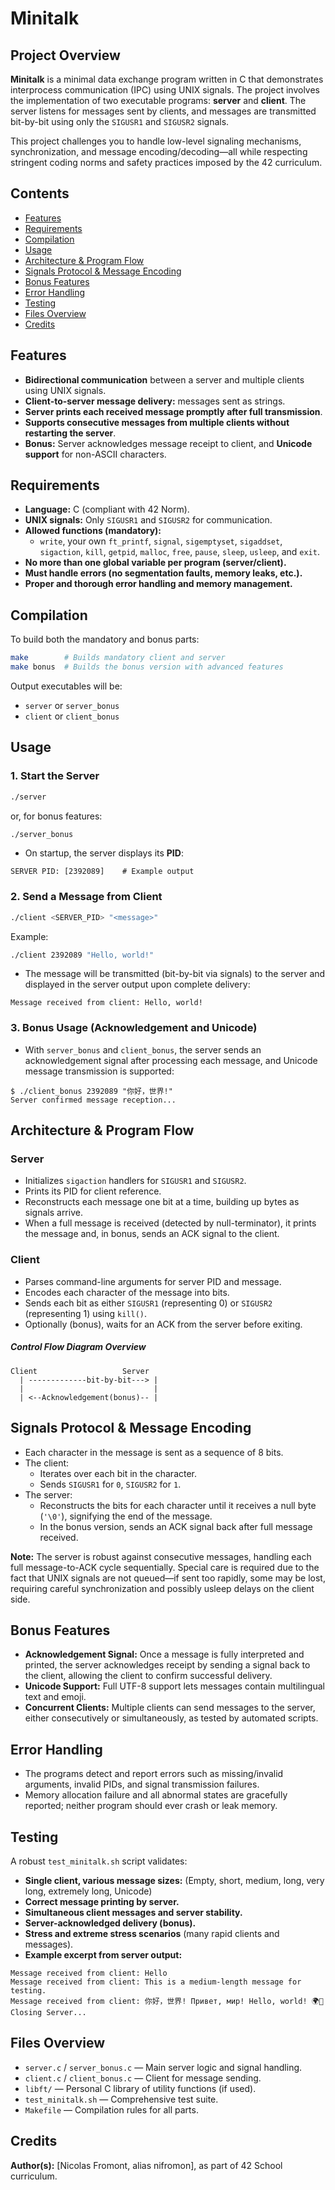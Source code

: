 # Minitalk

## Project Overview

**Minitalk** is a minimal data exchange program written in C that demonstrates interprocess communication (IPC) using UNIX signals. The project involves the implementation of two executable programs: **server** and **client**. The server listens for messages sent by clients, and messages are transmitted bit-by-bit using only the `SIGUSR1` and `SIGUSR2` signals.

This project challenges you to handle low-level signaling mechanisms, synchronization, and message encoding/decoding—all while respecting stringent coding norms and safety practices imposed by the 42 curriculum.

## Contents

- [Features](#features)
- [Requirements](#requirements)
- [Compilation](#compilation)
- [Usage](#usage)
- [Architecture \& Program Flow](#architecture--program-flow)
- [Signals Protocol \& Message Encoding](#signals-protocol--message-encoding)
- [Bonus Features](#bonus-features)
- [Error Handling](#error-handling)
- [Testing](#testing)
- [Files Overview](#files-overview)
- [Credits](#credits)


## Features

- **Bidirectional communication** between a server and multiple clients using UNIX signals.
- **Client-to-server message delivery:** messages sent as strings.
- **Server prints each received message promptly after full transmission**.
- **Supports consecutive messages from multiple clients without restarting the server**.
- **Bonus:** Server acknowledges message receipt to client, and **Unicode support** for non-ASCII characters.


## Requirements

- **Language:** C (compliant with 42 Norm).
- **UNIX signals:** Only `SIGUSR1` and `SIGUSR2` for communication.
- **Allowed functions (mandatory):**
    - `write`, your own `ft_printf`, `signal`, `sigemptyset`, `sigaddset`, `sigaction`, `kill`, `getpid`, `malloc`, `free`, `pause`, `sleep`, `usleep`, and `exit`.
- **No more than one global variable per program (server/client).**
- **Must handle errors (no segmentation faults, memory leaks, etc.).**
- **Proper and thorough error handling and memory management.**


## Compilation

To build both the mandatory and bonus parts:

```sh
make        # Builds mandatory client and server
make bonus  # Builds the bonus version with advanced features
```

Output executables will be:

- `server` or `server_bonus`
- `client` or `client_bonus`


## Usage

### 1. **Start the Server**

```sh
./server
```

or, for bonus features:

```sh
./server_bonus
```

- On startup, the server displays its **PID**:

```
SERVER PID: [2392089]    # Example output
```


### 2. **Send a Message from Client**

```sh
./client <SERVER_PID> "<message>"
```

Example:

```sh
./client 2392089 "Hello, world!"
```

- The message will be transmitted (bit-by-bit via signals) to the server and displayed in the server output upon complete delivery:

```
Message received from client: Hello, world!
```


### 3. **Bonus Usage (Acknowledgement and Unicode)**

- With `server_bonus` and `client_bonus`, the server sends an acknowledgement signal after processing each message, and Unicode message transmission is supported:

```
$ ./client_bonus 2392089 "你好，世界!"
Server confirmed message reception...
```


## Architecture \& Program Flow

### **Server**

- Initializes `sigaction` handlers for `SIGUSR1` and `SIGUSR2`.
- Prints its PID for client reference.
- Reconstructs each message one bit at a time, building up bytes as signals arrive.
- When a full message is received (detected by null-terminator), it prints the message and, in bonus, sends an ACK signal to the client.


### **Client**

- Parses command-line arguments for server PID and message.
- Encodes each character of the message into bits.
- Sends each bit as either `SIGUSR1` (representing 0) or `SIGUSR2` (representing 1) using `kill()`.
- Optionally (bonus), waits for an ACK from the server before exiting.


##### **Control Flow Diagram Overview**

```
Client                   Server
  | -------------bit-by-bit---> |
  |                             |
  | <--Acknowledgement(bonus)-- |
```


## Signals Protocol \& Message Encoding

- Each character in the message is sent as a sequence of 8 bits.
- The client:
    - Iterates over each bit in the character.
    - Sends `SIGUSR1` for `0`, `SIGUSR2` for `1`.
- The server:
    - Reconstructs the bits for each character until it receives a null byte (`'\0'`), signifying the end of the message.
    - In the bonus version, sends an ACK signal back after full message received.

**Note:** The server is robust against consecutive messages, handling each full message-to-ACK cycle sequentially. Special care is required due to the fact that UNIX signals are not queued—if sent too rapidly, some may be lost, requiring careful synchronization and possibly usleep delays on the client side.

## Bonus Features

- **Acknowledgement Signal:**
Once a message is fully interpreted and printed, the server acknowledges receipt by sending a signal back to the client, allowing the client to confirm successful delivery.
- **Unicode Support:**
Full UTF-8 support lets messages contain multilingual text and emoji.
- **Concurrent Clients:**
Multiple clients can send messages to the server, either consecutively or simultaneously, as tested by automated scripts.


## Error Handling

- The programs detect and report errors such as missing/invalid arguments, invalid PIDs, and signal transmission failures.
- Memory allocation failure and all abnormal states are gracefully reported; neither program should ever crash or leak memory.


## Testing

A robust `test_minitalk.sh` script validates:

- **Single client, various message sizes:**
(Empty, short, medium, long, very long, extremely long, Unicode)
- **Correct message printing by server.**
- **Simultaneous client messages and server stability.**
- **Server-acknowledged delivery (bonus).**
- **Stress and extreme stress scenarios** (many rapid clients and messages).
- **Example excerpt from server output:**

```
Message received from client: Hello
Message received from client: This is a medium-length message for testing.
Message received from client: 你好，世界! Привет, мир! Hello, world! 🌍🌟
Closing Server...
```


## Files Overview

- `server.c` / `server_bonus.c` — Main server logic and signal handling.
- `client.c` / `client_bonus.c` — Client for message sending.
- `libft/` — Personal C library of utility functions (if used).
- `test_minitalk.sh` — Comprehensive test suite.
- `Makefile` — Compilation rules for all parts.


## Credits

**Author(s):** [Nicolas Fromont, alias nifromon], as part of 42 School curriculum.

